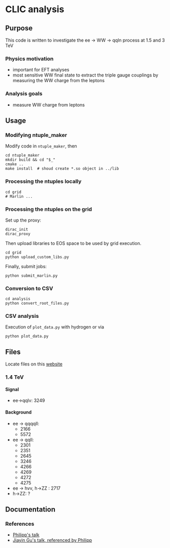 # CLIC analysis


## Purpose
This code is written to investigate the ee -> WW -> qqln process at 1.5 and 3 TeV

### Physics motivation
- important for EFT analyses
- most sensitive WW final state to extract the triple gauge couplings by measuring the WW charge from the leptons

### Analysis goals
- measure WW charge from leptons


## Usage
### Modifying ntuple_maker
Modify code in `ntuple_maker`, then
```shell
cd ntuple_maker
mkdir build && cd "$_"
cmake ..
make install  # shoud create *.so object in ../lib
```

### Processing the ntuples locally
```shell
cd grid
# Marlin ...
```

### Processing the ntuples on the grid
Set up the proxy:
```shell
dirac_init
dirac_proxy
```
Then upload libraries to EOS space to be used by grid execution.
```shell
cd grid
python upload_custom_libs.py
```
Finally, submit jobs:
```shell
python submit_marlin.py
```

### Conversion to CSV
```shell
cd analysis
python convert_root_files.py
```

### CSV analysis
Execution of `plot_data.py` with hydrogen or via
```shell
python plot_data.py
```


## Files
Locate files on this [website](https://twiki.cern.ch/twiki/bin/view/CLIC/MonteCarloSamplesForTheHiggsPaper)
### 1.4 TeV

#### Signal
* ee->qqlv: 3249

#### Background
* ee -> qqqqll: 
    * 2166
    * 5572
* ee -> qqll:
    * 2301
    * 2351
    * 2645
    * 3246
    * 4266
    * 4269
    * 4272
    * 4275
* ee -> hvv, h->ZZ : 2717
* h->ZZ: ?


## Documentation
### References
- [Philipp's talk](https://indico.cern.ch/event/633975/contributions/2680919/attachments/1516016/2365932/clicdp_collaboration_meeting_august_2017_roloff.pdf)
- [Jiayin Gu's talk, referenced by Philipp](https://indico.cern.ch/event/633975/contributions/2689107/attachments/1514499/2363003/eex6.pdf)
